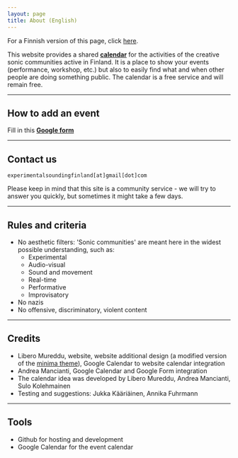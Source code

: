 ```yaml
---
layout: page
title: About (English)
---
```

For a Finnish version of this page, click [here](about_fi).

This website provides a shared **[calendar](calendar.md)** for the activities of the creative sonic communities active in Finland.
It is a place to show your events (performance, workshop, etc.) but also to easily find what and when other people are doing something public. The calendar is a free service and will remain free.

---

## How to add an event
Fill in this **[Google form](https://forms.gle/9Cb2oSwamWKdqRru8)**

---

## Contact us
`experimentalsoundingfinland[at]gmail[dot]com` 

Please keep in mind that this site is a community service - we will try to answer you quickly, but sometimes it might take a few days.

---

## Rules and criteria 
- No aesthetic filters: 'Sonic communities' are meant here in the widest possible understanding, such as:
  - Experimental
  - Audio-visual
  - Sound and movement
  - Real-time
  - Performative
  - Improvisatory
- No nazis
- No offensive, discriminatory, violent content

---

## Credits
- Libero Mureddu, website, website additional design (a modified version of the [minima theme](https://github.com/jekyll/minima/blob/master/README.md)), Google Calendar to website calendar integration
- Andrea Mancianti, Google Calendar and Google Form integration
- The calendar idea was developed by Libero Mureddu, Andrea Mancianti, Sulo Kolehmainen
- Testing and suggestions: Jukka Kääriäinen, Annika Fuhrmann

---

## Tools
- Github for hosting and development
- Google Calendar for the event calendar

<link rel="shortcut icon" type="image/x-icon" href="favicon.ico?">

